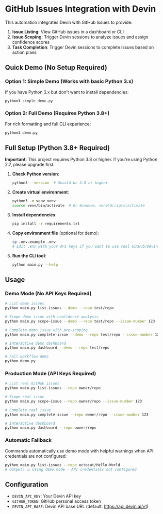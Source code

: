 # GitHub Issues Integration with Devin

This automation integrates Devin with GitHub Issues to provide:

1. **Issue Listing**: View GitHub issues in a dashboard or CLI
2. **Issue Scoping**: Trigger Devin sessions to analyze issues and assign confidence scores
3. **Task Completion**: Trigger Devin sessions to complete issues based on action plans

## Quick Demo (No Setup Required)

### Option 1: Simple Demo (Works with basic Python 3.x)
If you have Python 3.x but don't want to install dependencies:
```bash
python3 simple_demo.py
```

### Option 2: Full Demo (Requires Python 3.8+)
For rich formatting and full CLI experience:
```bash
python3 demo.py
```

## Full Setup (Python 3.8+ Required)

**Important**: This project requires Python 3.8 or higher. If you're using Python 2.7, please upgrade first.

1. **Check Python version**:
   ```bash
   python3 --version  # Should be 3.8 or higher
   ```

2. **Create virtual environment**:
   ```bash
   python3 -m venv venv
   source venv/bin/activate  # On Windows: venv\Scripts\activate
   ```

3. **Install dependencies**:
   ```bash
   pip install -r requirements.txt
   ```

4. **Copy environment file** (optional for demo):
   ```bash
   cp .env.example .env
   # Edit .env with your API keys if you want to use real GitHub/Devin APIs
   ```

5. **Run the CLI tool**:
   ```bash
   python main.py --help
   ```

## Usage

### Demo Mode (No API Keys Required)
```bash
# List demo issues
python main.py list-issues --demo --repo test/repo

# Scope demo issue with confidence analysis
python main.py scope-issue --demo --repo test/repo --issue-number 123

# Complete demo issue with pre-scoping
python main.py complete-issue --demo --repo test/repo --issue-number 123 --scope-first

# Interactive demo dashboard
python main.py dashboard --demo --repo test/repo

# Full workflow demo
python demo.py
```

### Production Mode (API Keys Required)
```bash
# List real GitHub issues
python main.py list-issues --repo owner/repo

# Scope real issue
python main.py scope-issue --repo owner/repo --issue-number 123

# Complete real issue
python main.py complete-issue --repo owner/repo --issue-number 123

# Interactive dashboard
python main.py dashboard --repo owner/repo
```

### Automatic Fallback
Commands automatically use demo mode with helpful warnings when API credentials are not configured:
```bash
python main.py list-issues --repo octocat/Hello-World
# Output: ⚠️ Using demo mode - API credentials not configured
```

## Configuration

- `DEVIN_API_KEY`: Your Devin API key
- `GITHUB_TOKEN`: GitHub personal access token
- `DEVIN_API_BASE`: Devin API base URL (default: https://api.devin.ai/v1)
